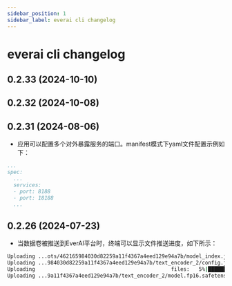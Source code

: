 ```yaml
---
sidebar_position: 1
sidebar_label: everai cli changelog
---
```


# everai cli changelog

## 0.2.33 (2024-10-10)

## 0.2.32 (2024-10-08)

## 0.2.31 (2024-08-06)

* 应用可以配置多个对外暴露服务的端口。manifest模式下yaml文件配置示例如下：  

```yaml
...
spec:
  ...
  services:
  - port: 8188
  - port: 18188
  ...
```

## 0.2.26 (2024-07-23)

* 当数据卷被推送到EverAI平台时，终端可以显示文件推送进度，如下所示：

```bash
Uploading ...ots/462165984030d82259a11f4367a4eed129e94a7b/model_index.json: 100%|██████████████████████████████████████████████████████████████████████████████████████████████████████████████████████████████| 609/609 [00:00<00:00, 1799.51B/s]
Uploading ...984030d82259a11f4367a4eed129e94a7b/text_encoder_2/config.json: 100%|██████████████████████████████████████████████████████████████████████████████████████████████████████████████████████████████| 575/575 [00:00<00:00, 2007.34B/s]
Uploading                                            files:   5%|███████▊                                                                                                                                        | 2/37 [00:01<00:21,  1.64file/s]
Uploading ...9a11f4367a4eed129e94a7b/text_encoder_2/model.fp16.safetensors:   0%|                                                                                                                                    | 0/1325.01 [00:00<?, ?MiB/s]
```
